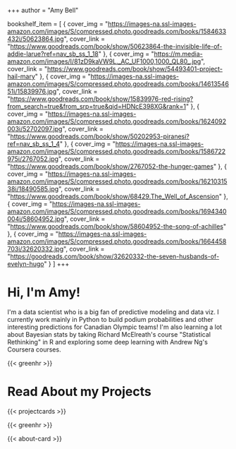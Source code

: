 +++
author = "Amy Bell"

bookshelf_item = [
  { cover_img = "https://images-na.ssl-images-amazon.com/images/S/compressed.photo.goodreads.com/books/1584633432i/50623864.jpg", cover_link = "https://www.goodreads.com/book/show/50623864-the-invisible-life-of-addie-larue?ref=nav_sb_ss_1_18" },
  { cover_img = "https://m.media-amazon.com/images/I/81zD9kaVW9L._AC_UF1000,1000_QL80_.jpg", cover_link = "https://www.goodreads.com/book/show/54493401-project-hail-mary" },
  { cover_img = "https://images-na.ssl-images-amazon.com/images/S/compressed.photo.goodreads.com/books/1461354651i/15839976.jpg", cover_link = "https://www.goodreads.com/book/show/15839976-red-rising?from_search=true&from_srp=true&qid=HDNcE398XG&rank=1" },
  { cover_img = "https://images-na.ssl-images-amazon.com/images/S/compressed.photo.goodreads.com/books/1624092003i/52702097.jpg", cover_link = "https://www.goodreads.com/book/show/50202953-piranesi?ref=nav_sb_ss_1_4" },
  { cover_img = "https://images-na.ssl-images-amazon.com/images/S/compressed.photo.goodreads.com/books/1586722975i/2767052.jpg", cover_link = "https://www.goodreads.com/book/show/2767052-the-hunger-games" },
  { cover_img = "https://images-na.ssl-images-amazon.com/images/S/compressed.photo.goodreads.com/books/1621031538i/18490585.jpg", cover_link = "https://www.goodreads.com/book/show/68429.The_Well_of_Ascension" },
  { cover_img = "https://images-na.ssl-images-amazon.com/images/S/compressed.photo.goodreads.com/books/1694340004i/58604952.jpg", cover_link = "https://www.goodreads.com/book/show/58604952-the-song-of-achilles" },
  { cover_img = "https://images-na.ssl-images-amazon.com/images/S/compressed.photo.goodreads.com/books/1664458703i/32620332.jpg", cover_link = "https://goodreads.com/book/show/32620332-the-seven-husbands-of-evelyn-hugo" }
]
+++
# Hi, I'm Amy!

I'm a data scientist who is a big fan of predictive modeling and data viz. I currently work mainly in Python to build podium probabilities and other interesting predictions for Canadian Olympic teams! I'm also learning a lot about Bayesian stats by taking Richard McElreath's course "Statistical Rethinking" in R and exploring some deep learning with Andrew Ng's Coursera courses. 

{{< greenhr >}}

# Read About my Projects

{{< projectcards >}}

{{< greenhr >}}

{{< about-card >}}

